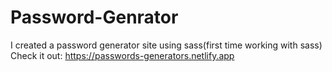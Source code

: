 # Password-Genrator
I created a password generator site using sass(first time working with sass) 
Check it out: https://passwords-generators.netlify.app
